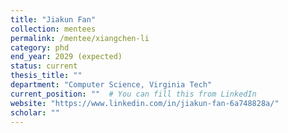 ```yaml
---
title: "Jiakun Fan"
collection: mentees
permalink: /mentee/xiangchen-li
category: phd
end_year: 2029 (expected)
status: current
thesis_title: ""
department: "Computer Science, Virginia Tech"
current_position: ""  # You can fill this from LinkedIn
website: "https://www.linkedin.com/in/jiakun-fan-6a748828a/"
scholar: ""
---
```


